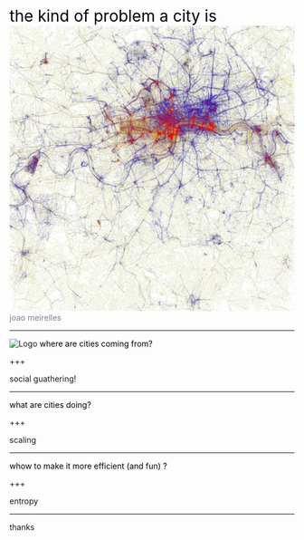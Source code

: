 
<span style="color:black; font-size: 2em;">the kind of problem a city is</span>
<br>
![eric_fischer](pics/erichfischer.jpg)
<br>
<span style="color:gray">joao meirelles</span>

---
![Logo](assets/logo.jpg)
<span style="color:black; font-size: 1em;">where are cities coming from?</span>
<br>

+++

social guathering!

---

<span style="color:black; font-size: 1em;">what are cities doing?</span>
<br>

+++

scaling

---

<span style="color:black; font-size: 1em;">whow to make it more efficient (and fun) ?</span>
<br>

+++

entropy

---
thanks
